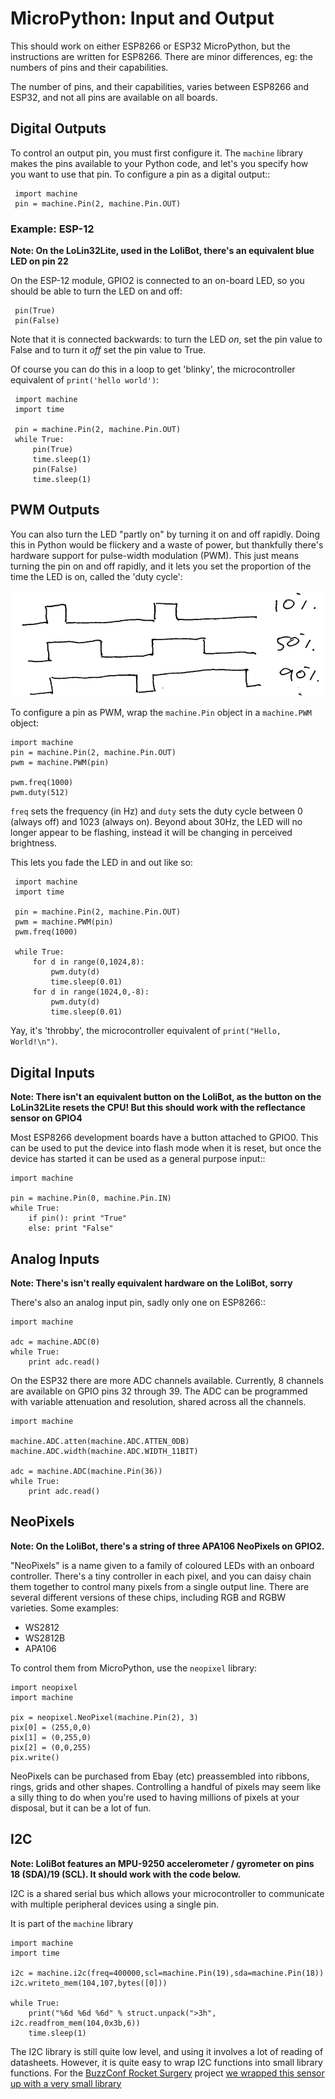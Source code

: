 # MicroPython: Input and Output

This should work on either ESP8266 or ESP32 MicroPython, but the instructions are
written for ESP8266.  There are minor differences, eg: the numbers of pins and their
capabilities.

The number of pins, and their capabilities, varies between ESP8266 and ESP32, and 
not all pins are available on all boards.

## Digital Outputs

To control an output pin, you must first configure it.  The `machine` library
makes the pins available to your Python code, and let's you specify how you
want to use that pin.  To configure a pin as a digital output::

     import machine
     pin = machine.Pin(2, machine.Pin.OUT)

### Example: ESP-12

**Note: On the LoLin32Lite, used in the LoliBot, there's an equivalent blue LED on pin 22**

On the ESP-12 module, GPIO2 is connected to an on-board LED, so you should be able to turn
the LED on and off:

     pin(True)
     pin(False)

Note that it is connected backwards: to turn the LED *on*, set the pin value to False and to 
turn it *off* set the pin value to True.

Of course you can do this in a loop to get 'blinky', the microcontroller equivalent
of `print('hello world')`:

     import machine
     import time

     pin = machine.Pin(2, machine.Pin.OUT)
     while True:
         pin(True)
         time.sleep(1)
         pin(False)
         time.sleep(1)

## PWM Outputs

You can also turn the LED "partly on" by turning it on and off rapidly.  Doing this
in Python would be flickery and a waste of power, but thankfully there's hardware support
for pulse-width modulation (PWM).  This just means turning the pin on and off rapidly,
and it lets you set the proportion of the time the LED is on, called the 'duty cycle':

![Duty Cycle](img/dutycycle.png)

To configure a pin as PWM, wrap the `machine.Pin` object in a `machine.PWM` object:

    import machine
    pin = machine.Pin(2, machine.Pin.OUT)
    pwm = machine.PWM(pin)

    pwm.freq(1000)
    pwm.duty(512)

`freq` sets the frequency (in Hz) and `duty` sets the duty cycle between 0 (always off)
and 1023 (always on).  Beyond about 30Hz, the LED will no longer appear to be flashing,
instead it will be changing in perceived brightness.

This lets you fade the LED in and out like so:

     import machine
     import time

     pin = machine.Pin(2, machine.Pin.OUT)
     pwm = machine.PWM(pin)
     pwm.freq(1000)

     while True:
         for d in range(0,1024,8):
             pwm.duty(d)
             time.sleep(0.01)
         for d in range(1024,0,-8):
             pwm.duty(d)
             time.sleep(0.01)

Yay, it's 'throbby', the microcontroller equivalent of `print("Hello, World!\n")`.

## Digital Inputs

**Note: There isn't an equivalent button on the LoliBot, as the button on the LoLin32Lite
resets the CPU!  But this should work with the reflectance sensor on GPIO4**

Most ESP8266 development boards have a button attached to GPIO0.  This can be used
to put the device into flash mode when it is reset, but once the device has started
it can be used as a general purpose input::

    import machine

    pin = machine.Pin(0, machine.Pin.IN)
    while True:
        if pin(): print "True"
        else: print "False" 
        
## Analog Inputs

**Note: There's isn't really equivalent hardware on the LoliBot, sorry**

There's also an analog input pin, sadly only one on ESP8266::

    import machine

    adc = machine.ADC(0)
    while True:
        print adc.read()

On the ESP32 there are more ADC channels available.  Currently,
8 channels are available on GPIO pins 32 through 39.  The ADC
can be programmed with variable attenuation and resolution, shared
across all the channels.

    import machine

    machine.ADC.atten(machine.ADC.ATTEN_0DB)
    machine.ADC.width(machine.ADC.WIDTH_11BIT)

    adc = machine.ADC(machine.Pin(36))
    while True:
        print adc.read()

## NeoPixels

**Note: On the LoliBot, there's a string of three APA106 NeoPixels on GPIO2.**

"NeoPixels" is a name given to a family of coloured LEDs with an onboard controller.
There's a tiny controller in each pixel, and you can daisy chain them together to
control many pixels from a single output line.  There are several different versions
of these chips, including RGB and RGBW varieties.  Some examples:

* WS2812
* WS2812B
* APA106

To control them from MicroPython, use the `neopixel` library:

    import neopixel
    import machine
    
    pix = neopixel.NeoPixel(machine.Pin(2), 3)
    pix[0] = (255,0,0)
    pix[1] = (0,255,0)
    pix[2] = (0,0,255)
    pix.write()

NeoPixels can be purchased from Ebay (etc) preassembled into ribbons, rings, grids and other shapes.
Controlling a handful of pixels may seem like a silly thing to do when you're used to having millions of
pixels at your disposal, but it can be a lot of fun.

## I2C

**Note: LoliBot features an MPU-9250 accelerometer / gyrometer on pins 18 (SDA)/19 (SCL).
It should work with the code below.**

I2C is a shared serial bus which allows your microcontroller to communicate with multiple 
peripheral devices using a single pin.  

It is part of the `machine` library

    import machine
    import time

    i2c = machine.i2c(freq=400000,scl=machine.Pin(19),sda=machine.Pin(18))
    i2c.writeto_mem(104,107,bytes([0]))
    
    while True:
        print("%6d %6d %6d" % struct.unpack(">3h", i2c.readfrom_mem(104,0x3b,6))
        time.sleep(1)

The I2C library is still quite low level, and using it involves a lot of reading of 
datasheets.  However, it is quite easy to wrap I2C functions into small library functions.
For the [BuzzConf Rocket Surgery](http://nick.zoic.org/art/rocket-surgery-airborne-iot-telemetry-buzzconf)
project [we wrapped this sensor up with a very small library](https://github.com/nodebotsau/water-rocket/blob/master/rocket_package/lib/mpu9250.py)

